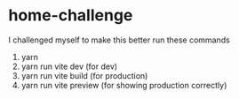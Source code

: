# home-challenge
I challenged myself to make this better
run these commands
1. yarn
2. yarn run vite dev (for dev)
3. yarn run vite build (for production)
4. yarn run vite preview (for showing production correctly)

